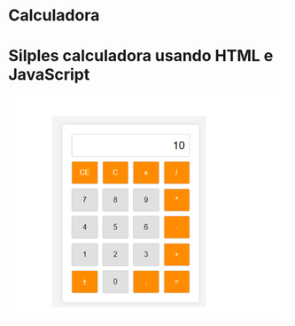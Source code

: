 # Calculadora
<h1>Silples calculadora usando HTML e JavaScript</h1>

<img src="foto calculadora.png" alt="Logo da Minha Empresa">
